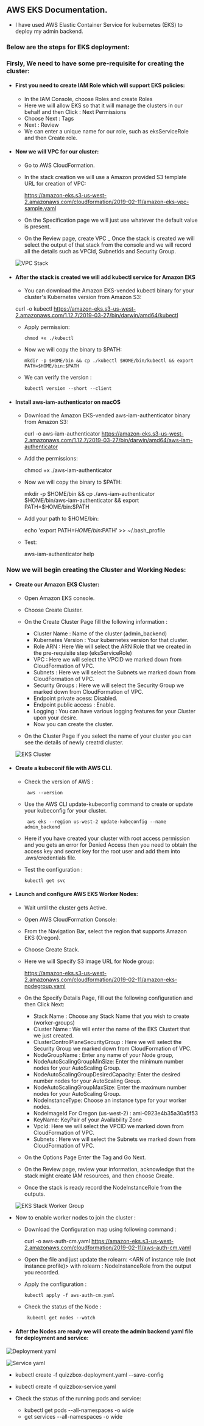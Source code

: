 ## AWS EKS Documentation.

* I have used AWS Elastic Container Service for kubernetes (EKS) to deploy my admin backend.

### Below are the steps for EKS deployment:

### Firsly, We need to have some pre-requisite for creating the cluster:

* #### First you need to create IAM Role which will support EKS policies:

  - In the IAM Console, choose Roles and create Roles
  - Here we will allow EKS so that it will manage the clusters in our behalf and then Click : Next Permissions
  - Choose Next : Tags
  - Next : Review
  - We can enter a unique name for our role, such as eksServiceRole and then Create role.
  
* #### Now we will VPC for our cluster:

  - Go to AWS CloudFormation.
  - In the stack creation we will use a Amazon provided S3 template URL for creation of VPC:  
  
    https://amazon-eks.s3-us-west-2.amazonaws.com/cloudformation/2019-02-11/amazon-eks-vpc-sample.yaml
    
  - On the Specification page we will just use whatever the default value is present.
  - On the Review page, create VPC
  _ Once the stack is created we will select the output of that stack from the console and we will record all the details such as VPCId, SubnetIds and Security Group.
  
  ![VPC Stack](Image)
  
* #### After the stack is created we will add kubectl service for Amazon EKS
  
    - You can download the Amazon EKS-vended kubectl binary for your cluster's Kubernetes version from Amazon S3:  
    
    curl -o kubectl https://amazon-eks.s3-us-west-2.amazonaws.com/1.12.7/2019-03-27/bin/darwin/amd64/kubectl
    
    - Apply permission:  
          
          chmod +x ./kubectl  
          
    - Now we will copy the binary to $PATH:
    
          mkdir -p $HOME/bin && cp ./kubectl $HOME/bin/kubectl && export PATH=$HOME/bin:$PATH
          
    - We can verify the version :
    
          kubectl version --short --client
          
* #### Install aws-iam-authenticator on macOS

    - Download the Amazon EKS-vended aws-iam-authenticator binary from Amazon S3:
        
        curl -o aws-iam-authenticator https://amazon-eks.s3-us-west-2.amazonaws.com/1.12.7/2019-03-27/bin/darwin/amd64/aws-iam-authenticator
        
    - Add the permissions:
    
        chmod +x ./aws-iam-authenticator
        
    - Now we will copy the binary to $PATH:
    
        mkdir -p $HOME/bin && cp ./aws-iam-authenticator $HOME/bin/aws-iam-authenticator && export PATH=$HOME/bin:$PATH
        
    - Add your path to $HOME/bin:
    
        echo 'export PATH=$HOME/bin:$PATH' >> ~/.bash_profile
        
    - Test:
      
       aws-iam-authenticator help
       
### Now we will begin creating the Cluster and Working Nodes:
       
* #### Create our Amazon EKS Cluster:

  - Open Amazon EKS console.
  
  - Choose Create Cluster.
  
  - On the Create Cluster Page fill the following information :
    
     - Cluster Name : Name of the cluster (admin_backend)
     - Kubernetes Version : Your kubernetes version for that cluster.
     - Role ARN : Here We will select the ARN Role that we created in the pre-requisite step (eksServiceRole)
     - VPC : Here we will select the VPCID we marked down from CloudFormation of VPC.
     - Subnets : Here we will select the Subnets we marked down from CloudFormation of VPC.
     - Security Groups : Here we will select the Security Group we marked down from CloudFormation of VPC.
     - Endpoint private acess: Disabled.
     - Endpoint public access : Enable.
     - Logging : You can have various logging features for your Cluster upon your desire.
     - Now you can create the cluster.
     
  - On the Cluster Page if you select the name of your cluster you can see the details of newly creatrd cluster.
  
   ![EKS Cluster](Image)
   
   
 * #### Create a kubeconif file with AWS CLI.
  
   - Check the version of AWS : 
   
          aws --version
      
   - Use the AWS CLI update-kubeconfig command to create or update your kubeconfig for your cluster.
    
          aws eks --region us-west-2 update-kubeconfig --name admin_backend
          
   - Here if you have created your cluster with root access permission and you gets an error for Denied Access then you need to obtain the access key and secret key for the root user and add them into .aws/credentials file.
      
   - Test the configuration : 
   
         kubectl get svc
         
* #### Launch and configure AWS EKS Worker Nodes:

  - Wait until the cluster gets Active.
  - Open AWS CloudFormation Console:
  - From the Navigation Bar, select the region that supports Amazon EKS (Oregon).
  - Choose Create Stack.
  - Here we will Specify S3 image URL for Node group:  
  
    https://amazon-eks.s3-us-west-2.amazonaws.com/cloudformation/2019-02-11/amazon-eks-nodegroup.yaml
  
  - On the Specify Details Page, fill out the following configuration and then Click Next:
  
      - Stack Name : Choose any Stack Name that you wish to create (worker-groups)
      - Cluster Name : We will enter the name of the EKS Clustert that we just created.
      - ClusterControlPlaneSecurityGroup : Here we will select the Security Group we marked down from CloudFormation of VPC.
      - NodeGroupName : Enter any name of your Node group,
      - NodeAutoScalingGroupMinSize: Enter the minimum number nodes for your AutoScaling Group.
      - NodeAutoScalingGroupDesiredCapacity: Enter the desired number nodes for your AutoScaling Group.
      - NodeAutoScalingGroupMaxSize: Enter the maximum number nodes for your AutoScaling Group.
      - NodeInstanceType: Choose an instance type for your worker nodes.
      - NodeImageId For Oregon (us-west-2) :  ami-0923e4b35a30a5f53
      - KeyName: KeyPair of your Availability Zone
      - VpcId: Here we will select the VPCID we marked down from CloudFormation of VPC.
      - Subnets : Here we will select the Subnets we marked down from CloudFormation of VPC.
      
   - On the Options Page Enter the Tag and Go Next.
   - On the Review page, review your information, acknowledge that the stack might create IAM resources, and then choose Create.
   - Once the stack is ready record the NodeInstanceRole from the outputs.
   
   ![EKS Stack Worker Group](Image)

 * Now to enable worker nodes to join the cluster : 
 
    - Download the Configuration map using following command : 
    
      curl -o aws-auth-cm.yaml https://amazon-eks.s3-us-west-2.amazonaws.com/cloudformation/2019-02-11/aws-auth-cm.yaml
      
    - Open the file and just update the rolearn: <ARN of instance role (not instance profile)> with rolearn : NodeInstanceRole from the output you recorded.
    
    - Apply the configuration : 
    
          kubectl apply -f aws-auth-cm.yaml
     
     - Check the status of the Node : 
     
            kubectl get nodes --watch
      
* #### After the Nodes are ready we will create the admin backend yaml file for deployment and service: 

![Deployment yaml](Image)

![Service yaml](Image)

 * kubectl create -f quizzbox-deployment.yaml --save-config
 * kubectl create -f quizzbox-service.yaml
 
 * Check the status of the running pods and service: 
 
    - kubectl get pods --all-namespaces -o wide
    - get services --all-namespaces -o wide


      
      
  
     
  
        
    
    
    
    
    
    
    
    
    
    
    
    
    
    
    
